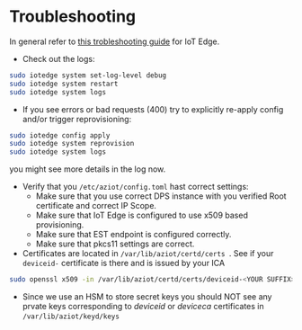 # Troubleshooting

In general refer to [this trobleshooting guide](https://docs.microsoft.com/en-us/azure/iot-edge/troubleshoot?view=iotedge-2020-11) for IoT Edge.  
- Check out the logs:
```bash
sudo iotedge system set-log-level debug
sudo iotedge system restart
sudo iotedge system logs
```  
- If you see errors or bad requests (400) try to explicitly re-apply config and/or trigger reprovisioning:  
 ```bash
sudo iotedge config apply
sudo iotedge system reprovision
sudo iotedge system logs
```  

you might see more details in the log now.  

- Verify that you ```/etc/aziot/config.toml``` hast correct settings:  
  - Make sure that you use correct DPS instance with you verified Root certificate and correct IP Scope.  
  - Make sure that IoT Edge is configured to use x509 based provisioning.
  - Make sure that EST endpoint is configured correctly. 
  - Make sure that pkcs11 settings are correct.
- Certificates are located in  ```/var/lib/aziot/certd/certs ```. See if your  ```deviceid-``` certificate is there and is issued by your ICA  
 ```bash
 sudo openssl x509 -in /var/lib/aziot/certd/certs/deviceid-<YOUR SUFFIX>.cer -text
 ```  
 - Since we use an HSM to store secret keys you should NOT see any prvate keys corresponding to *deviceid* or *deviceca* certificates in ```/var/lib/aziot/keyd/keys```  